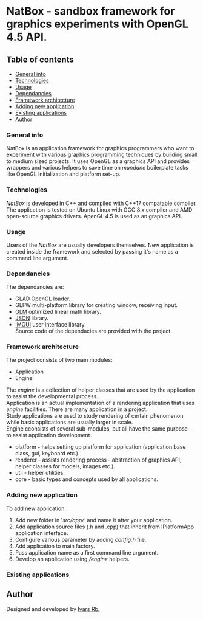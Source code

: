 # NatBox - sandbox framework for graphics experiments with OpenGL 4.5 API.
## Table of contents
* [General info](#general-info)
* [Technologies](#technologies)
* [Usage](#usage)
* [Dependancies](#dependancies)
* [Framework architecture](#framework-architecture)
* [Adding new application](#adding-new-application)
* [Existing applications](#existing-applications)
* [Author](#author)
### General info
NatBox is an application framework for graphics programmers who want to experiment with various graphics programming techniques by
building small to medium sized projects. It uses OpenGL as a graphics API and provides wrappers and various helpers to save time on *mundane* boilerplate tasks
like OpenGL initialization and platform set-up. 
### Technologies
*NatBox* is developed in C++ and compiled with C++17 compatable compiler.
The application is tested on Ubuntu Linux with GCC 8.x compiler and AMD open-source graphics drivers.
ApenGL 4.5 is used as an graphics API. 
### Usage
Users of the *NatBox* are usually developers themselves. New application is created inside the framework and selected by passing it's name
as a command line argument. 
### Dependancies
The dependancies are:  
- GLAD OpenGL loader.
- GLFW multi-platform library for creating window, receiving input.
- [GLM](https://github.com/g-truc) optimized linear math library.
- [JSON](https://github.com/nlohmann) library.
- [IMGUI](https://github.com/ocornut/imgui) user interface library.  
Source code of the dependacies are provided with the project.
### Framework architecture
The project consists of two main modules:
- Application
- Engine  

The *engine* is a collection of helper classes that are used by the application 
to assist the developmental process.  
Application is an actual implementation of a rendering application that uses *engine* facilities.
There are many application in a project.  
Study applications are used to study rendering of certain phenomenon while basic applications are usually larger in scale.  
Engine cconsists of several sub-modules, but all have the same purpose - to assist application development.  
- platform - helps setting up platform for application (application base class, gui, keyboard etc.).
- renderer - assists rendering process - abstraction of graphics API, helper classes for models, images etc.).
- util - helper utilities.
- core - basic types and concepts used by all applications.  
### Adding new application
To add new application:
1. Add new folder in '*src/app/'* and name it after your application.
2. Add application source files (.h and .cpp) that inherit from IPlatformApp application interface.
3. Configure various parameter by adding *config.h* file.
4. Add application to main factory.
5. Pass application name as a first command line argument.
6. Develop an application using */engine* helpers. 
### Existing applications

## Author
Designed and developed by [Ivars Rb.](https://github.com/ivarsrb)